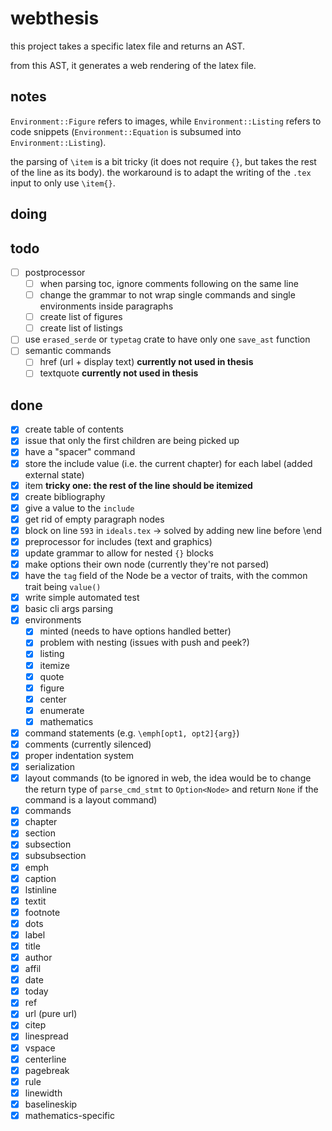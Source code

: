 # webthesis

this project takes a specific latex file and returns an AST.

from this AST, it generates a web rendering of the latex file.

## notes

`Environment::Figure` refers to images, while `Environment::Listing` refers to code snippets (`Environment::Equation` is subsumed into `Environment::Listing`).

the parsing of `\item` is a bit tricky (it does not require `{}`, but takes the rest of the line as its body). the workaround is to adapt the writing of the `.tex` input to only use `\item{}`.

## doing

## todo

- [ ] postprocessor
  - [ ] when parsing toc, ignore comments following on the same line
  - [ ] change the grammar to not wrap single commands and single environments inside paragraphs
  - [ ] create list of figures
  - [ ] create list of listings
- [ ] use `erased_serde` or `typetag` crate to have only one `save_ast` function
- [ ] semantic commands
  - [ ] href (url + display text) __currently not used in thesis__
  - [ ] textquote __currently not used in thesis__

## done

- [x] create table of contents
- [x] issue that only the first children are being picked up
- [x] have a "spacer" command
- [x] store the include value (i.e. the current chapter) for each label (added external state)
- [x] item __tricky one: the rest of the line should be itemized__
- [x] create bibliography
- [x] give a value to the `include`
- [x] get rid of empty paragraph nodes
- [x] block on line `593` in `ideals.tex` -> solved by adding new line before \end
- [x] preprocessor for includes (text and graphics)
- [x] update grammar to allow for nested `{}` blocks
- [x] make options their own node (currently they're not parsed)
- [x] have the `tag` field of the Node be a vector of traits, with the common trait being `value()`
- [x] write simple automated test
- [x] basic cli args parsing
- [x] environments
  - [x] minted (needs to have options handled better)
  - [x] problem with nesting (issues with push and peek?)
  - [x] listing
  - [x] itemize
  - [x] quote
  - [x] figure
  - [x] center
  - [x] enumerate
  - [x] mathematics
- [x] command statements (e.g. `\emph[opt1, opt2]{arg}`)
- [x] comments (currently silenced)
- [x] proper indentation system
- [x] serialization
- [x]  layout commands (to be ignored in web, the idea would be to change the return type of `parse_cmd_stmt` to `Option<Node>` and return `None` if the command is a layout command)
- [x]  commands
  - [x] chapter
  - [x] section
  - [x] subsection
  - [x] subsubsection
  - [x] emph
  - [x] caption
  - [x] lstinline
  - [x] textit
  - [x] footnote
  - [x] dots
  - [x] label
  - [x] title
  - [x] author
  - [x] affil
  - [x] date
  - [x] today
  - [x] ref
  - [x] url (pure url)
  - [x] citep
  - [x] linespread
  - [x] vspace
  - [x] centerline
  - [x] pagebreak
  - [x] rule
  - [x] linewidth
  - [x] baselineskip
  - [x] mathematics-specific